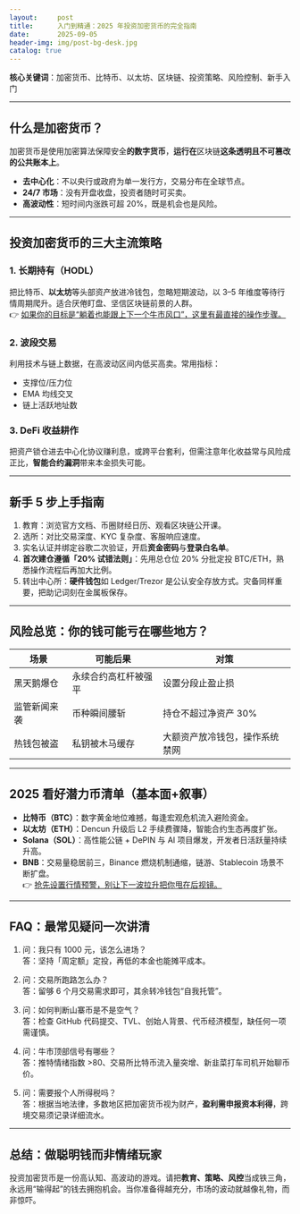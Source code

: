 ```yaml
---
layout:     post
title:      入门到精通：2025 年投资加密货币的完全指南
date:       2025-09-05
header-img: img/post-bg-desk.jpg
catalog: true
---
```


**核心关键词**：加密货币、比特币、以太坊、区块链、投资策略、风险控制、新手入门

---

## 什么是加密货币？  
加密货币是使用加密算法保障安全**的数字货币**，**运行在**区块链**这条透明且不可篡改的公共账本上**。  
- **去中心化**：不以央行或政府为单一发行方，交易分布在全球节点。  
- **24/7 市场**：没有开盘收盘，投资者随时可买卖。  
- **高波动性**：短时间内涨跌可超 20%，既是机会也是风险。

---

## 投资加密货币的三大主流策略

### 1. 长期持有（HODL）
把比特币、**以太坊**等头部资产放进冷钱包，忽略短期波动，以 3–5 年维度等待行情周期爬升。适合厌倦盯盘、坚信区块链前景的人群。  
👉 [如果你的目标是“躺着也能跟上下一个牛市风口”，这里有最直接的操作步骤。](https://okxdog.com/)

### 2. 波段交易
利用技术与链上数据，在高波动区间内低买高卖。常用指标：  
- 支撑位/压力位  
- EMA 均线交叉  
- 链上活跃地址数  

### 3. DeFi 收益耕作
把资产锁仓进去中心化协议赚利息，或跨平台套利，但需注意年化收益常与风险成正比，**智能合约漏洞**带来本金损失可能。

---

## 新手 5 步上手指南

1. 教育：浏览官方文档、币圈财经日历、观看区块链公开课。  
2. 选所：对比交易深度、KYC 复杂度、客服响应速度。  
3. 实名认证并绑定谷歌二次验证，开启**资金密码**与**登录白名单**。  
4. **首次建仓遵循「20% 试错法则」**：先用总仓位 20% 分批定投 BTC/ETH，熟悉操作流程后再加大比例。  
5. 转出中心所：**硬件钱包**如 Ledger/Trezor 是公认安全存放方式。灾备同样重要，把助记词刻在金属板保存。

---

## 风险总览：你的钱可能亏在哪些地方？

| 场景 | 可能后果 | 对策 |
| -- | -- | -- |
| 黑天鹅爆仓 | 永续合约高杠杆被强平 | 设置分段止盈止损 |
| 监管新闻来袭 | 币种瞬间腰斩 | 持仓不超过净资产 30% |
| 热钱包被盗 | 私钥被木马缓存 | 大额资产放冷钱包，操作系统禁网 |

---

## 2025 看好潜力币清单（基本面+叙事）

- **比特币（BTC）**：数字黄金地位难撼，每逢宏观危机流入避险资金。  
- **以太坊（ETH）**：Dencun 升级后 L2 手续费骤降，智能合约生态再度扩张。  
- **Solana（SOL）**：高性能公链 + DePIN 与 AI 项目爆发，开发者日活跃量持续升高。  
- **BNB**：交易量稳居前三，Binance 燃烧机制通缩，链游、Stablecoin 场景不断扩盘。  
👉 [抢先设置行情预警，别让下一波拉升把你甩在后视镜。](https://okxdog.com/)

---

## FAQ：最常见疑问一次讲清

1. 问：我只有 1000 元，该怎么进场？  
   答：坚持「周定额」定投，再低的本金也能摊平成本。  

2. 问：交易所跑路怎么办？  
   答：留够 6 个月交易需求即可，其余转冷钱包“自我托管”。

3. 问：如何判断山寨币是不是空气？  
   答：检查 GitHub 代码提交、TVL、创始人背景、代币经济模型，缺任何一项需谨慎。

4. 问：牛市顶部信号有哪些？  
   答：推特情绪指数 >80、交易所比特币流入量突增、新韭菜打车司机开始聊币价。

5. 问：需要报个人所得税吗？  
   答：根据当地法律，多数地区把加密货币视为财产，**盈利需申报资本利得**，跨境交易须记录详细流水。

---

## 总结：做聪明钱而非情绪玩家

投资加密货币是一份高认知、高波动的游戏。请把**教育、策略、风控**当成铁三角，永远用“输得起”的钱去拥抱机会。当你准备得越充分，市场的波动就越像礼物，而非惊吓。
